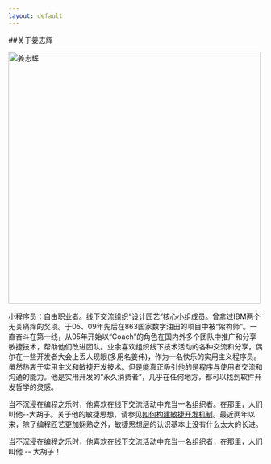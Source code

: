 ```yaml
---
layout: default
---
```

##关于姜志辉

<img src="../images/aboutme.jpg" width="500" alt="姜志辉">

小程序员：自由职业者。线下交流组织“设计匠艺”核心小组成员。曾拿过IBM两个无关痛痒的奖项。于05、09年先后在863国家数字油田的项目中被“架构师”。一直奋斗在第一线，从05年开始以“Coach”的角色在国内外多个团队中推广和分享敏捷技术，帮助他们改进团队。业余喜欢组织线下技术活动的各种交流和分享，偶尔在一些开发者大会上丢人现眼(多用名姜伟)，作为一名快乐的实用主义程序员。虽然热衷于实用主义和敏捷开发技术。但是能真正吸引他的是程序与使用者交流和沟通的能力。他是实用开发的“永久消费者”，几乎在任何地方，都可以找到软件开发哲学的灵感。

当不沉浸在编程之乐时，他喜欢在线下交流活动中充当一名组织者。在那里，人们叫他--大胡子。关于他的敏捷思想，请参见[如何构建敏捷开发机制][video]。最近两年以来，除了编程匠艺更加娴熟之外，敏捷思想层的认识基本上没有什么太大的长进。

当不沉浸在编程之乐时，他喜欢在线下交流活动中充当一名组织者，在那里，人们叫他 -- 大胡子！

[video]: http://www.infoq.com/cn/interviews/jzh-build-agile-development "Video"